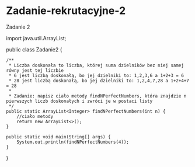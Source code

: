 # Zadanie-rekrutacyjne-2

Zadanie 2 


import java.util.ArrayList;

public class Zadanie2 {

    /**
     * Liczba doskonała to liczba, której suma dzielników bez niej samej równy jest tej liczbie
     * 6 jest liczbą doskonałą, bo jej dzielniki to: 1,2,3,6 a 1+2+3 = 6
     * 28 jest liczbą doskonałą, bo jej dzielniki to: 1,2,4,7,28 a 1+2+4+7 = 28
     *
     * Zadanie: napisz ciało metody findNPerfectNumbers, która znajdzie n pierwszych liczb doskonałych i zwróci je w postaci listy
     */
    public static ArrayList<Integer> findNPerfectNumbers(int n) {
        //ciało metody
        return new ArrayList<>();
    }

    public static void main(String[] args) {
        System.out.println(findNPerfectNumbers(4));
    }
}
